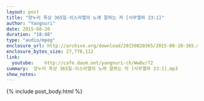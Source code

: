 ```yaml
---
layout: post
title: "양누리 묵상 365일-이스라엘의 노래 잘하는 자 [사무엘하 23:1]"
author: "Yangnuri"
date: 2015-08-20
duration: "18:48"
type: "audio/mpeg"
enclosure_url: http://archive.org/download/20150820365/2015-08-20-365.mp3
enclosure_bytes_size: 27,770,112       
link:
  youtube:    http://cafe.daum.net/yangnuri-ch/Ww8v/72
summary:  양누리 묵상 365일-이스라엘의 노래 잘하는 자 [사무엘하 23:1].mp3
show_notes:
---
```

{% include post_body.html %}
